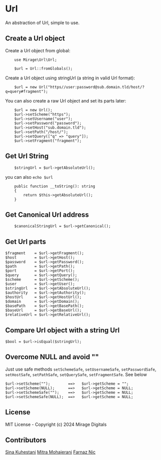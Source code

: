 # Url

An abstraction of Url, simple to use.

## Create a Url object

Create a Url object from global:

```
    use Mirage\Url\Url;

    $url = Url::fromGlobals();

```
Create a Url object using stringUrl (a string in valid Url format):
```
    $url = new Url("https//user:password@sub.domain.tld/host/?q=query#fragment");
```
You can also create a raw Url object and set its parts later:
```
    $url = new Url();
    $url->setScheme("https");
    $url->setUsername("user");
    $url->setPassword("password");
    $url->setHost("sub.domain.tld");
    $url->setPath("/host/");
    $url->setQuery(["q" => "query"]);
    $url->setFragment("fragment");
```

## Get Url String
```
    $stringUrl = $url->getAbsoluteUrl();
```
you can also `echo $url`
```
    public function __toString(): string
    {
        return $this->getAbsoluteUrl();
    }
``` 
## Get Canonical Url address
```
    $canonicalStringUrl = $url->getCanonical();
```

## Get Url parts
```
$fragment    = $url->getFragment();
$host        = $url->getHost();
$password    = $url->getPassword();
$path        = $url->getPath();
$port        = $url->getPort();
$query       = $url->getQuery();
$scheme      = $url->getScheme();
$user        = $url->getUser();
$stringUrl   = $url->getAbsoluteUrl();
$authority   = $url->getAuthority();
$hostUrl     = $url->getHostUrl();
$domain      = $url->getDomain();
$basePath    = $url->getBasePath();
$baseUrl     = $url->getBaseUrl();
$relativeUrl = $url->getRelativeUrl();
```

## Compare Url object with a string Url
```
$bool = $url->isEqual($stringUrl);
```

## Overcome NULL and avoid ""
Just use safe methods `setSchemeSafe`, `setUsernameSafe`, `setPasswordSafe`, `setHostSafe`, `setPathSafe`, `setQuerySafe`, `setFragmentSafe`. See below
```
$url->setScheme("");        ==>   $url->getScheme = "";
$url->setScheme(NULL);      ==>   $url->getScheme = NULL;
$url->setSchemeSafe("");    ==>   $url->getScheme = NULL;
$url->setSchemeSafe(NULL);  ==>   $url->getScheme = NULL;
```

## License
MIT License - Copyright (c) 2024 Mirage Digitals

## Contributors

[Sina Kuhestani](https://github.com/SinaKuhestani)
[Mitra Mohajerani](https://github.com/mitramj)
[Farnaz Nic](https://github.com/farnaznic)